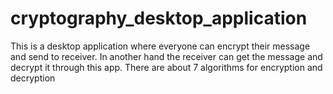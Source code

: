 # cryptography_desktop_application
This is a desktop application where everyone can encrypt their message and send to receiver. In another hand the receiver can get the message and decrypt it through this app. There are about 7 algorithms for encryption and decryption
